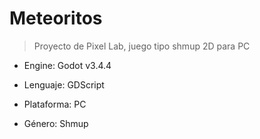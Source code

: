 # Meteoritos
> Proyecto de Pixel Lab, juego tipo shmup 2D para PC

+ Engine: Godot v3.4.4

+ Lenguaje: GDScript

+ Plataforma: PC

+ Género: Shmup

